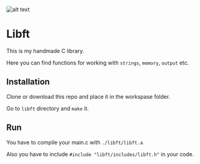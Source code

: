 ![alt text](https://pp.userapi.com/c846018/v846018615/177c9d/jGkPPa9Zapw.jpg)


# Libft

This is my handmade C library.

Here you can find functions for working with `strings`, `memory`, `output` etc.


## Installation

Clone or download this repo and place it in the workspase folder.

Go to `libft` directory and `make` it.


## Run

You have to compile your main.c with `./libft/libft.a`

Also you have to include `#include "libft/includes/libft.h"` in your code.
